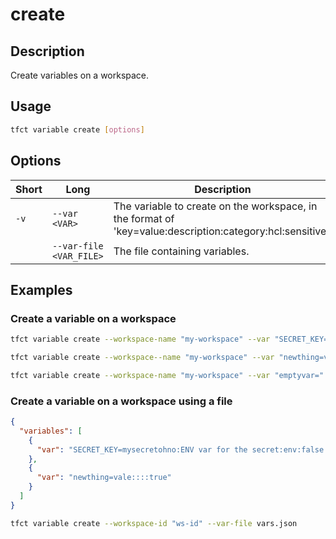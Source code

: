 # create

## Description

Create variables on a workspace.

## Usage

```bash
tfct variable create [options]
```

## Options

| Short | Long                    | Description                                                                                               |
|-------|-------------------------|-----------------------------------------------------------------------------------------------------------|
| `-v`  | `--var <VAR>`           | The variable to create on the workspace, in the format of 'key=value:description:category:hcl:sensitive'. |
|       | `--var-file <VAR_FILE>` | The file containing variables.                                                                            |

## Examples

### Create a variable on a workspace

```bash
tfct variable create --workspace-name "my-workspace" --var "SECRET_KEY=mysecretohno:ENV var for the secret:env:false:true"
```

```bash
tfct variable create --workspace--name "my-workspace" --var "newthing=vale::::true"
```

```bash
tfct variable create --workspace-name "my-workspace" --var "emptyvar="
```

### Create a variable on a workspace using a file
```json
{
  "variables": [
    {
      "var": "SECRET_KEY=mysecretohno:ENV var for the secret:env:false:true"
    },
    {
      "var": "newthing=vale::::true"
    }
  ]
}
```

```bash
tfct variable create --workspace-id "ws-id" --var-file vars.json
```
